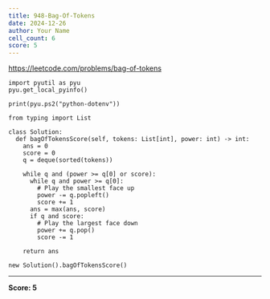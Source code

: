 ```yaml
---
title: 948-Bag-Of-Tokens
date: 2024-12-26
author: Your Name
cell_count: 6
score: 5
---
```


https://leetcode.com/problems/bag-of-tokens


```
import pyutil as pyu
pyu.get_local_pyinfo()
```


```
print(pyu.ps2("python-dotenv"))
```


```
from typing import List
```


```
class Solution:
  def bagOfTokensScore(self, tokens: List[int], power: int) -> int:
    ans = 0
    score = 0
    q = deque(sorted(tokens))

    while q and (power >= q[0] or score):
      while q and power >= q[0]:
        # Play the smallest face up
        power -= q.popleft()
        score += 1
      ans = max(ans, score)
      if q and score:
        # Play the largest face down
        power += q.pop()
        score -= 1

    return ans
```


```
new Solution().bagOfTokensScore()
```


---
**Score: 5**